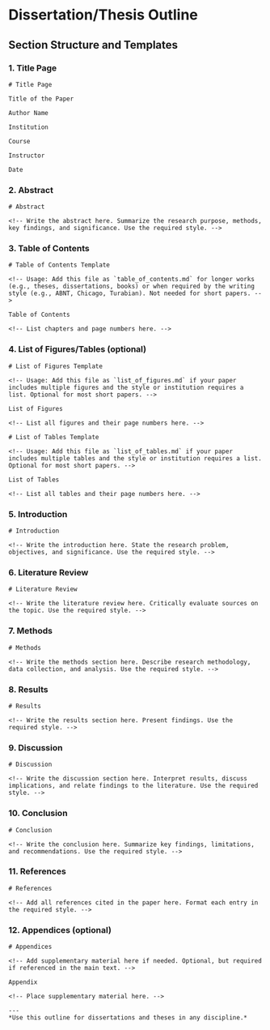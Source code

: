 # Dissertation/Thesis Outline

## Section Structure and Templates

### 1. Title Page
```
# Title Page

Title of the Paper

Author Name

Institution

Course

Instructor

Date
```

### 2. Abstract
```
# Abstract

<!-- Write the abstract here. Summarize the research purpose, methods, key findings, and significance. Use the required style. -->
```

### 3. Table of Contents
```
# Table of Contents Template

<!-- Usage: Add this file as `table_of_contents.md` for longer works (e.g., theses, dissertations, books) or when required by the writing style (e.g., ABNT, Chicago, Turabian). Not needed for short papers. -->

Table of Contents

<!-- List chapters and page numbers here. -->
```

### 4. List of Figures/Tables (optional)
```
# List of Figures Template

<!-- Usage: Add this file as `list_of_figures.md` if your paper includes multiple figures and the style or institution requires a list. Optional for most short papers. -->

List of Figures

<!-- List all figures and their page numbers here. -->

# List of Tables Template

<!-- Usage: Add this file as `list_of_tables.md` if your paper includes multiple tables and the style or institution requires a list. Optional for most short papers. -->

List of Tables

<!-- List all tables and their page numbers here. -->
```

### 5. Introduction
```
# Introduction

<!-- Write the introduction here. State the research problem, objectives, and significance. Use the required style. -->
```

### 6. Literature Review
```
# Literature Review

<!-- Write the literature review here. Critically evaluate sources on the topic. Use the required style. -->
```

### 7. Methods
```
# Methods

<!-- Write the methods section here. Describe research methodology, data collection, and analysis. Use the required style. -->
```

### 8. Results
```
# Results

<!-- Write the results section here. Present findings. Use the required style. -->
```

### 9. Discussion
```
# Discussion

<!-- Write the discussion section here. Interpret results, discuss implications, and relate findings to the literature. Use the required style. -->
```

### 10. Conclusion
```
# Conclusion

<!-- Write the conclusion here. Summarize key findings, limitations, and recommendations. Use the required style. -->
```

### 11. References
```
# References

<!-- Add all references cited in the paper here. Format each entry in the required style. -->
```

### 12. Appendices (optional)
```
# Appendices

<!-- Add supplementary material here if needed. Optional, but required if referenced in the main text. -->

Appendix

<!-- Place supplementary material here. -->

---
*Use this outline for dissertations and theses in any discipline.*
